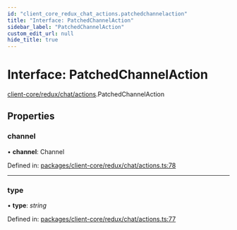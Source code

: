 ```yaml
---
id: "client_core_redux_chat_actions.patchedchannelaction"
title: "Interface: PatchedChannelAction"
sidebar_label: "PatchedChannelAction"
custom_edit_url: null
hide_title: true
---
```


# Interface: PatchedChannelAction

[client-core/redux/chat/actions](../modules/client_core_redux_chat_actions.md).PatchedChannelAction

## Properties

### channel

• **channel**: Channel

Defined in: [packages/client-core/redux/chat/actions.ts:78](https://github.com/xr3ngine/xr3ngine/blob/9d253dc38/packages/client-core/redux/chat/actions.ts#L78)

___

### type

• **type**: *string*

Defined in: [packages/client-core/redux/chat/actions.ts:77](https://github.com/xr3ngine/xr3ngine/blob/9d253dc38/packages/client-core/redux/chat/actions.ts#L77)

